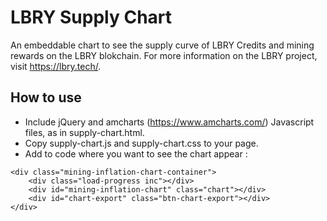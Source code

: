 # LBRY Supply Chart
An embeddable chart to see the supply curve of LBRY Credits and mining rewards on the LBRY blokchain. For more information on the LBRY project, visit https://lbry.tech/.

## How to use

- Include jQuery and amcharts (https://www.amcharts.com/) Javascript files, as in supply-chart.html.
- Copy supply-chart.js and supply-chart.css to your page.
- Add to code where you want to see the chart appear :
```
<div class="mining-inflation-chart-container">
    <div class="load-progress inc"></div>
    <div id="mining-inflation-chart" class="chart"></div>
    <div id="chart-export" class="btn-chart-export"></div>
</div>
```



